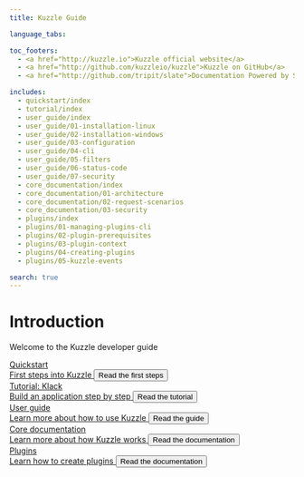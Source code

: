 ```yaml
---
title: Kuzzle Guide

language_tabs:

toc_footers:
  - <a href="http://kuzzle.io">Kuzzle official website</a>
  - <a href="http://github.com/kuzzleio/kuzzle">Kuzzle on GitHub</a>
  - <a href="http://github.com/tripit/slate">Documentation Powered by Slate</a>

includes:
  - quickstart/index
  - tutorial/index
  - user_guide/index
  - user_guide/01-installation-linux
  - user_guide/02-installation-windows
  - user_guide/03-configuration
  - user_guide/04-cli
  - user_guide/05-filters
  - user_guide/06-status-code
  - user_guide/07-security
  - core_documentation/index
  - core_documentation/01-architecture
  - core_documentation/02-request-scenarios
  - core_documentation/03-security
  - plugins/index
  - plugins/01-managing-plugins-cli
  - plugins/02-plugin-prerequisites
  - plugins/03-plugin-context
  - plugins/04-creating-plugins
  - plugins/05-kuzzle-events

search: true
---
```


# Introduction

Welcome to the Kuzzle developer guide

<div class="panels">

<div class="panel">
    <a href="#quickstart">
        <div class="panel-title"><i class="icon icon-play_arrow"></i> Quickstart</div>
        <div class="panel-content">
            <span>First steps into Kuzzle</span>
            <button>Read the first steps</button>
        </div>
    </a>
</div>

<div class="panel">
    <a href="#tutorial">
        <div class="panel-title"><i class="icon icon-code"></i> Tutorial: Klack</div>
        <div class="panel-content">
            <span>Build an application step by step</span>
            <button>Read the tutorial</button>
        </div>
    </a>
</div>

<div class="panel">
    <a href="#user-guide">
        <div class="panel-title"><i class="icon icon-contacts"></i> User guide</div>
        <div class="panel-content">
            <span>Learn more about how to use Kuzzle</span>
            <button>Read the guide</button>
        </div>
    </a>
</div>

<div class="panel">
    <a href="#core-documentation">
        <div class="panel-title"><i class="icon icon-get-started"></i> Core documentation</div>
        <div class="panel-content">
            <span>Learn more about how Kuzzle works</span>
            <button>Read the documentation</button>
        </div>
    </a>
</div>

<div class="panel">
    <a href="#plugins">
        <div class="panel-title"><i class="icon icon-puzzle"></i> Plugins</div>
        <div class="panel-content">
            <span>Learn how to create plugins</span>
            <button>Read the documentation</button>
        </div>
    </a>
</div>

</div>
